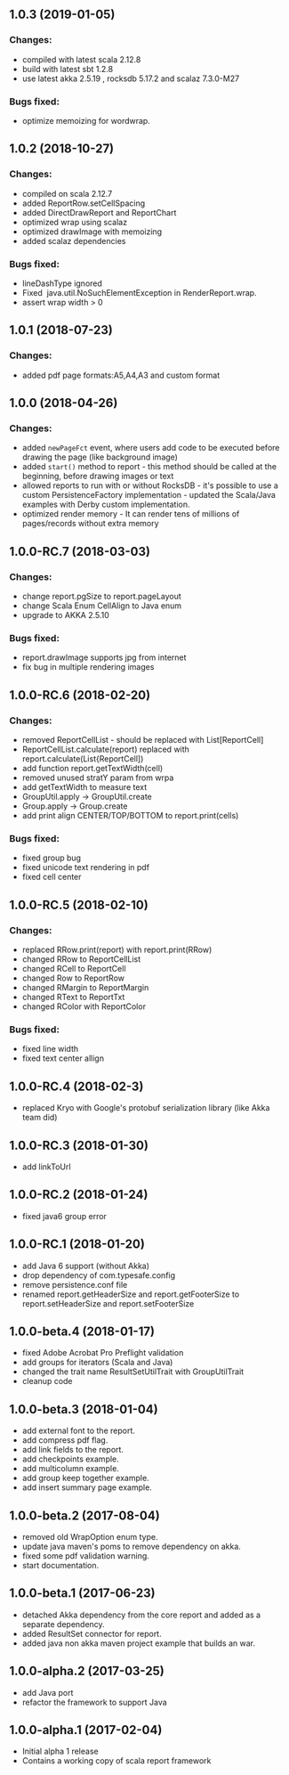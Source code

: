 ## 1.0.3 (2019-01-05)
### Changes:
* compiled with latest scala 2.12.8
* build with latest sbt 1.2.8
* use latest akka 2.5.19 , rocksdb 5.17.2 and scalaz 7.3.0-M27

### Bugs fixed:
* optimize memoizing for wordwrap.

## 1.0.2 (2018-10-27)
### Changes:
* compiled on scala 2.12.7
* added ReportRow.setCellSpacing
* added DirectDrawReport and ReportChart
* optimized wrap using scalaz
* optimized drawImage with memoizing
* added scalaz dependencies

### Bugs fixed:
* lineDashType ignored
* Fixed  java.util.NoSuchElementException in RenderReport.wrap.
* assert wrap width > 0


## 1.0.1 (2018-07-23)
### Changes:
* added pdf page formats:A5,A4,A3 and custom format



## 1.0.0 (2018-04-26)
### Changes:
* added `newPageFct` event, where users add code to be executed before drawing the page (like background image)
* added `start()` method to report - this method should be called at the beginning, before drawing images or text
* allowed reports to run with or without RocksDB - it's possible to use a custom PersistenceFactory implementation - updated the Scala/Java examples with Derby custom implementation.
* optimized render memory - It can render tens of millions of pages/records without extra memory

## 1.0.0-RC.7 (2018-03-03)
### Changes:
* change report.pgSize to report.pageLayout
* change  Scala Enum CellAlign to Java enum 
* upgrade to AKKA 2.5.10
### Bugs fixed:
* report.drawImage supports jpg from internet
* fix bug in multiple rendering images

## 1.0.0-RC.6 (2018-02-20)
### Changes:
* removed ReportCellList - should be replaced with List[ReportCell]
* ReportCellList.calculate(report) replaced with report.calculate(List{ReportCell])
* add function report.getTextWidth(cell)
* removed unused stratY param from wrpa
* add getTextWidth to measure text
* GroupUtil.apply -> GroupUtil.create
* Group.apply -> Group.create
* add print align CENTER/TOP/BOTTOM to report.print(cells)

### Bugs fixed:
* fixed group bug
* fixed unicode text rendering in pdf
* fixed cell center



## 1.0.0-RC.5 (2018-02-10)

### Changes:
* replaced RRow.print(report) with report.print(RRow)
* changed RRow to ReportCellList
* changed RCell to ReportCell
* changed Row to ReportRow
* changed RMargin to ReportMargin
* changed RText to ReportTxt
* changed RColor with ReportColor


### Bugs fixed:
* fixed line width
* fixed text center allign





## 1.0.0-RC.4 (2018-02-3)
* replaced Kryo with Google's protobuf serialization library (like Akka team did)

## 1.0.0-RC.3 (2018-01-30)
* add linkToUrl


## 1.0.0-RC.2 (2018-01-24)
* fixed java6 group error


## 1.0.0-RC.1 (2018-01-20)
* add Java 6 support (without Akka)
* drop dependency of com.typesafe.config
* remove persistence.conf file
* renamed report.getHeaderSize and report.getFooterSize to  report.setHeaderSize and report.setFooterSize


## 1.0.0-beta.4 (2018-01-17)
* fixed Adobe Acrobat  Pro Preflight validation
* add groups for iterators (Scala and Java)
* changed the trait name ResultSetUtilTrait with  GroupUtilTrait
* cleanup code



## 1.0.0-beta.3 (2018-01-04)
* add external font to the report.
* add compress pdf flag.
* add link fields to the report.
* add checkpoints example.
* add multicolumn example.
* add group keep together example.
* add insert summary page example.



## 1.0.0-beta.2 (2017-08-04)
* removed old WrapOption enum type.
* update java maven's poms to remove dependency on akka.
* fixed some pdf validation warning.
* start documentation. 

## 1.0.0-beta.1 (2017-06-23)
* detached Akka dependency from the core report and added as a separate dependency.
* added ResultSet connector for report.
* added java non akka maven project example that builds an war.

## 1.0.0-alpha.2 (2017-03-25)
* add Java port
* refactor the framework to support Java


## 1.0.0-alpha.1 (2017-02-04)
* Initial alpha 1 release
* Contains a working copy of scala report framework
